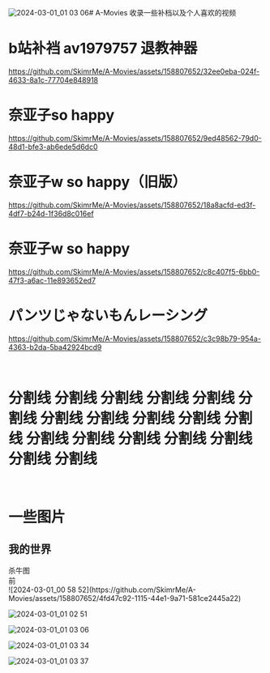 ![2024-03-01_01 03 06](https://github.com/SkimrMe/A-Movies/assets/158807652/9b62a0fa-0942-448b-8645-5b6542cfbf33)# A-Movies  收录一些补档以及个人喜欢的视频
<h1>b站补裆 av1979757 退教神器</h1>



https://github.com/SkimrMe/A-Movies/assets/158807652/32ee0eba-024f-4633-8a1c-77704e848918


<h1>奈亚子so happy</h1>



https://github.com/SkimrMe/A-Movies/assets/158807652/9ed48562-79d0-48d1-bfe3-ab6ede5d6dc0


<h1>奈亚子w so happy（旧版）</h1>


https://github.com/SkimrMe/A-Movies/assets/158807652/18a8acfd-ed3f-4df7-b24d-1f36d8c016ef



<h1>奈亚子w so happy</h1>




https://github.com/SkimrMe/A-Movies/assets/158807652/c8c407f5-6bb0-47f3-a6ac-11e893652ed7



<h1>パンツじゃないもんレーシング</h1>


https://github.com/SkimrMe/A-Movies/assets/158807652/c3c98b79-954a-4363-b2da-5ba42924bcd9

<br>
<h1>分割线 分割线 分割线 分割线 分割线 分割线 分割线 分割线 分割线 分割线 分割线 分割线 分割线 分割线 分割线 分割线 分割线 分割线 </h1>
<br>
<h1>一些图片</h1>
<h2>我的世界</h2>
杀牛图
<br>
前
<br>
![2024-03-01_00 58 52](https://github.com/SkimrMe/A-Movies/assets/158807652/4fd47c92-1115-44e1-9a71-581ce2445a22)


![2024-03-01_01 02 51](https://github.com/SkimrMe/A-Movies/assets/158807652/9089d806-a129-4a4e-86aa-11cf39edcc35)

![2024-03-01_01 03 06](https://github.com/SkimrMe/A-Movies/assets/158807652/0f4a5f07-dfe4-4d69-b03b-948abc660797)


![2024-03-01_01 03 34](https://github.com/SkimrMe/A-Movies/assets/158807652/66fb8500-c704-41f6-836d-4449b242a444)


![2024-03-01_01 03 37](https://github.com/SkimrMe/A-Movies/assets/158807652/e311ccd1-34e0-4c77-a402-34d9658a7f41)








